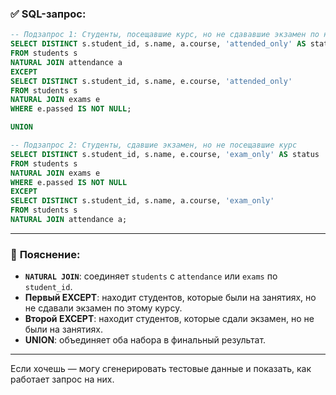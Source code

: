 

### ✅ **SQL-запрос:**

```sql
-- Подзапрос 1: Студенты, посещавшие курс, но не сдававшие экзамен по нему
SELECT DISTINCT s.student_id, s.name, a.course, 'attended_only' AS status
FROM students s
NATURAL JOIN attendance a
EXCEPT
SELECT DISTINCT s.student_id, s.name, e.course, 'attended_only'
FROM students s
NATURAL JOIN exams e
WHERE e.passed IS NOT NULL;

UNION

-- Подзапрос 2: Студенты, сдавшие экзамен, но не посещавшие курс
SELECT DISTINCT s.student_id, s.name, e.course, 'exam_only' AS status
FROM students s
NATURAL JOIN exams e
WHERE e.passed IS NOT NULL
EXCEPT
SELECT DISTINCT s.student_id, s.name, a.course, 'exam_only'
FROM students s
NATURAL JOIN attendance a;
```

---

### 📘 **Пояснение:**

* **`NATURAL JOIN`**: соединяет `students` с `attendance` или `exams` по `student_id`.
* **Первый EXCEPT**: находит студентов, которые были на занятиях, но не сдавали экзамен по этому курсу.
* **Второй EXCEPT**: находит студентов, которые сдали экзамен, но не были на занятиях.
* **UNION**: объединяет оба набора в финальный результат.

---

Если хочешь — могу сгенерировать тестовые данные и показать, как работает запрос на них.
